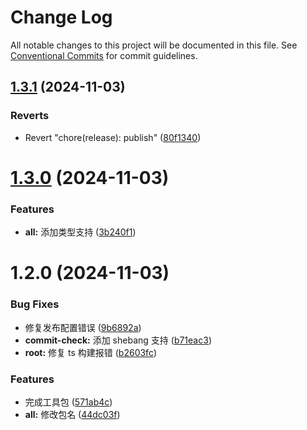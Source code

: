 # Change Log

All notable changes to this project will be documented in this file.
See [Conventional Commits](https://conventionalcommits.org) for commit guidelines.

## [1.3.1](https://github.com/fuxiang123/toolkit/compare/@fuxiang1234/commit-check@1.4.0...@fuxiang1234/commit-check@1.3.1) (2024-11-03)

### Reverts

- Revert "chore(release): publish" ([80f1340](https://github.com/fuxiang123/toolkit/commit/80f1340f1bdd435270c7e7359c06210798a8c772))

# [1.3.0](https://github.com/fuxiang123/toolkit/compare/@fuxiang1234/commit-check@1.2.0...@fuxiang1234/commit-check@1.3.0) (2024-11-03)

### Features

- **all:** 添加类型支持 ([3b240f1](https://github.com/fuxiang123/toolkit/commit/3b240f1f3407f35175fd19498eef607c9986db4e))

# 1.2.0 (2024-11-03)

### Bug Fixes

- 修复发布配置错误 ([9b6892a](https://github.com/fuxiang123/toolkit/commit/9b6892a902580134022ee0233f4888d974030565))
- **commit-check:** 添加 shebang 支持 ([b71eac3](https://github.com/fuxiang123/toolkit/commit/b71eac37798e01e6708878c3cfef30645a4cf3e4))
- **root:** 修复 ts 构建报错 ([b2603fc](https://github.com/fuxiang123/toolkit/commit/b2603fc478c991be265849c4a17eaf46ca5e1d8e))

### Features

- 完成工具包 ([571ab4c](https://github.com/fuxiang123/toolkit/commit/571ab4c1fe311b5f90e0912822f678d67d71ee58))
- **all:** 修改包名 ([44dc03f](https://github.com/fuxiang123/toolkit/commit/44dc03febe352bc10c99465427742fa5c80a8db9))
